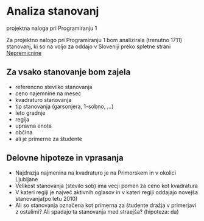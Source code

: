 # Analiza stanovanj
projektna naloga pri Programiranju 1

Za projektno nalogo pri Programiranju 1 bom analizirala (trenutno 1711) stanovanj, ki so na voljo za oddajo v Sloveniji preko spletne strani [Nepremicnine](https://www.nepremicnine.net/)

## Za vsako stanovanje bom zajela
* referencno stevilko stanovanja
* ceno najemnine na mesec
* kvadraturo stanovanja
* tip stanovanja (garsonjera, 1-sobno, ...)
* leto gradnje
* regija
* upravna enota
* občina
* ali je primerno za študente

## Delovne hipoteze in vprasanja
* Najdrazja najmenina na kvadraturo je na Primorskem in v okolici Ljubljane
* Velikost stanovanja (stevilo sob) ima vecji pomen za ceno kot kvadratura
* V kateri regiji je največ aktivnih oglasov in v kateri regiji oddajajo novejša stanovanja(po letu 2010)
* Ali so stanovanja označena kot primerna za študente dražja v primerjavi z ostalimi? Ali spadajo ta stanovanja med straejša? (hipoteza: da)
